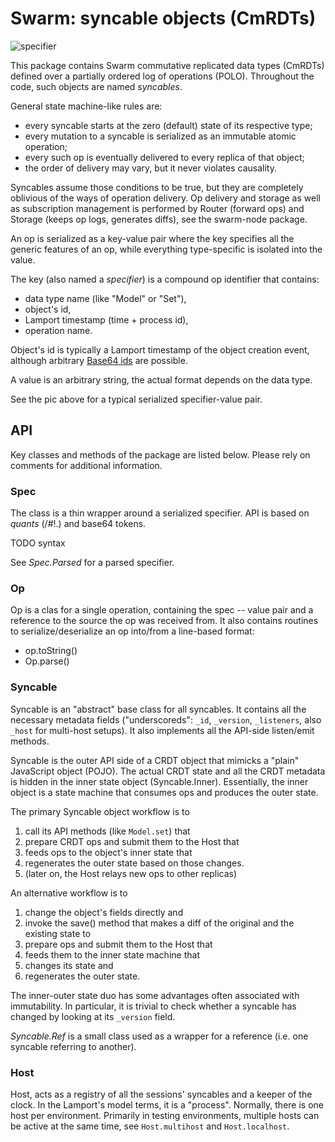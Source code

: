 Swarm: syncable objects (CmRDTs)
================================

![specifier][spec-pic]

This package contains Swarm commutative replicated data types (CmRDTs) defined over a partially ordered log of operations (POLO). Throughout the code, such objects are named *syncables*.

General state machine-like rules are:
* every syncable starts at the zero (default) state of its respective type;
* every mutation to a syncable is serialized as an immutable atomic operation;
* every such op is eventually delivered to every replica of that object;
* the order of delivery may vary, but it never violates causality.

Syncables assume those conditions to be true, but they are completely oblivious of the ways of operation delivery.
Op delivery and storage as well as subscription management is performed by Router (forward ops) and Storage (keeps op logs, generates diffs), see the swarm-node package.

An op is serialized as a key-value pair where the key specifies all the generic features of an op, while everything type-specific is isolated into the value.

The key (also named a *specifier*) is a compound op identifier that contains:

* data type name (like "Model" or "Set"),
* object's id,
* Lamport timestamp (time + process id),
* operation name.

Object's id is typically a Lamport timestamp of the object creation event, although arbitrary [Base64 ids][base64] are possible.

A value is an arbitrary string, the actual format depends on the data type.

See the pic above for a typical serialized specifier-value pair.

## API

Key classes and methods of the package are listed below. Please rely on comments for additional information.

### Spec

The class is a thin wrapper around a serialized specifier. API is based on *quants* (/#!.) and base64 tokens.

TODO syntax

See *Spec.Parsed* for a parsed specifier.

### Op

Op is a clas for a single operation, containing the spec -- value pair and a reference to the source the op was received from.
It also contains routines to serialize/deserialize an op into/from a line-based format:

* op.toString()
* Op.parse()

### Syncable

Syncable is an "abstract" base class for all syncables.
It contains all the necessary metadata fields ("underscoreds": `_id`, `_version`, `_listeners`, also `_host` for multi-host setups).
It also implements all the API-side listen/emit methods.

Syncable is the outer API side of a CRDT object that mimicks a "plain" JavaScript object (POJO).
The actual CRDT state and all the CRDT metadata is hidden in the inner state object (Syncable.Inner).
Essentially, the inner object is a state machine that consumes ops and produces the outer state.

The primary Syncable object workflow is to

1. call its API methods (like `Model.set`) that
2. prepare CRDT ops and submit them to the Host that
3. feeds ops to the object's inner state that
4. regenerates the outer state based on those changes.
5. (later on, the Host relays new ops to other replicas)

An alternative workflow is to

1. change the object's fields directly and
2. invoke the save() method that makes a diff of the original and the existing state to
3. prepare ops and submit them to the Host that
4. feeds them to the inner state machine that
5. changes its state and
6. regenerates the outer state.

The inner-outer state duo has some advantages often associated with immutability.
In particular, it is trivial to check whether a syncable has changed by looking at its `_version` field.

*Syncable.Ref* is a small class used as a wrapper for a reference (i.e. one syncable referring to another).

### Host

Host, acts as a registry of all the sessions' syncables and a keeper of the clock.
In the Lamport's model terms, it is a "process".
Normally, there is one host per environment. Primarily in testing environments, multiple hosts can be active at the same time, see `Host.multihost` and `Host.localhost`.


[base64]: https://github.com/gritzko/swarm/tree/master/stamp
[spec-pic]: http://swarmjs.github.io/images/spec.png
